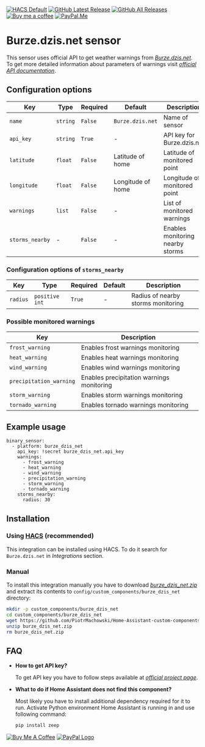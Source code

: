 [![HACS Default][hacs_shield]][hacs]
[![GitHub Latest Release][releases_shield]][latest_release]
[![GitHub All Releases][downloads_total_shield]][releases]
[![Buy me a coffee][buy_me_a_coffee_shield]][buy_me_a_coffee]
[![PayPal.Me][paypal_me_shield]][paypal_me]


[hacs_shield]: https://img.shields.io/static/v1.svg?label=HACS&message=Default&style=popout&color=green&labelColor=41bdf5&logo=HomeAssistantCommunityStore&logoColor=white
[hacs]: https://hacs.xyz/docs/default_repositories

[latest_release]: https://github.com/PiotrMachowski/Home-Assistant-custom-components-Burze.dzis.net/releases/latest
[releases_shield]: https://img.shields.io/github/release/PiotrMachowski/Home-Assistant-custom-components-Burze.dzis.net.svg?style=popout

[releases]: https://github.com/PiotrMachowski/Home-Assistant-custom-components-Burze.dzis.net/releases
[downloads_total_shield]: https://img.shields.io/github/downloads/PiotrMachowski/Home-Assistant-custom-components-Burze.dzis.net/total

[buy_me_a_coffee_shield]: https://img.shields.io/static/v1.svg?label=%20&message=Buy%20me%20a%20coffee&color=6f4e37&logo=buy%20me%20a%20coffee&logoColor=white
[buy_me_a_coffee]: https://www.buymeacoffee.com/PiotrMachowski

[paypal_me_shield]: https://img.shields.io/static/v1.svg?label=%20&message=PayPal.Me&logo=paypal
[paypal_me]: https://paypal.me/PiMachowski

# Burze.dzis.net sensor

This sensor uses official API to get weather warnings from [*Burze.dzis.net*](https://burze.dzis.net/). To get more detailed information about parameters of warnings visit [*official API documentation*](https://burze.dzis.net/soap.php?WSDL).

## Configuration options

| Key | Type | Required | Default | Description |
| --- | --- | --- | --- | --- |
| `name` | `string` | `False` | `Burze.dzis.net` | Name of sensor |
| `api_key` | `string` | `True` | - | API key for Burze.dzis.net |
| `latitude` | `float` | `False` | Latitude of home | Latitude of monitored point |
| `longitude` | `float` | `False` | Longitude of home | Longitude of monitored point |
| `warnings` | `list` | `False` | - | List of monitored warnings |
| `storms_nearby` | - | `False` | - | Enables monitoring nearby storms |

### Configuration options of `storms_nearby`

| Key | Type | Required | Default | Description |
| --- | --- | --- | --- | --- |
| `radius` | `positive int` | `True` | - | Radius of nearby storms monitoring |

### Possible monitored warnings

| Key | Description |
| --- | --- | 
| `frost_warning` | Enables frost warnings monitoring |
| `heat_warning` | Enables heat warnings monitoring |
| `wind_warning` | Enables wind warnings monitoring |
| `precipitation_warning` | Enables precipitation warnings monitoring |
| `storm_warning` | Enables storm warnings monitoring |
| `tornado_warning` | Enables tornado warnings monitoring |

## Example usage

```
binary_sensor:
  - platform: burze_dzis_net
    api_key: !secret burze_dzis_net.api_key
    warnings:
      - frost_warning
      - heat_warning
      - wind_warning
      - precipitation_warning
      - storm_warning
      - tornado_warning
    storms_nearby:
      radius: 30
```

## Installation

### Using [HACS](https://hacs.xyz/) (recommended)

This integration can be installed using HACS.
To do it search for `Burze.dzis.net` in *Integrations* section.

### Manual

To install this integration manually you have to download [*burze_dzis_net.zip*](https://github.com/PiotrMachowski/Home-Assistant-custom-components-Burze.dzis.net/releases/latest/download/burze_dzis_net.zip) and extract its contents to `config/custom_components/burze_dzis_net` directory:
```bash
mkdir -p custom_components/burze_dzis_net
cd custom_components/burze_dzis_net
wget https://github.com/PiotrMachowski/Home-Assistant-custom-components-Burze.dzis.net/releases/latest/download/burze_dzis_net.zip
unzip burze_dzis_net.zip
rm burze_dzis_net.zip
```

## FAQ

* **How to get API key?**
  
  To get API key you have to follow steps available at [*official project page*](https://burze.dzis.net/?page=api_interfejs).

* **What to do if Home Assistant does not find this component?**

  Most likely you have to install additional dependency required for it to run. Activate Python environment Home Assistant is running in and use following command:
  ```bash
  pip install zeep
  ```

<a href="https://www.buymeacoffee.com/PiotrMachowski" target="_blank"><img src="https://bmc-cdn.nyc3.digitaloceanspaces.com/BMC-button-images/custom_images/orange_img.png" alt="Buy Me A Coffee" style="height: auto !important;width: auto !important;" ></a>
<a href="https://paypal.me/PiMachowski" target="_blank"><img src="https://www.paypalobjects.com/webstatic/mktg/logo/pp_cc_mark_37x23.jpg" border="0" alt="PayPal Logo" style="height: auto !important;width: auto !important;"></a>

